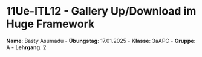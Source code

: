 # 11Ue-ITL12 - Gallery Up/Download im Huge Framework
**Name**: Basty Asumadu - **Übungstag**: 17.01.2025 - **Klasse**: 3aAPC - **Gruppe**: A - **Lehrgang**: 2
